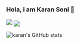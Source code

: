 ### Hola, i am Karan Soni 👋
<img src="https://github-readme-stats.vercel.app/api?username=skaran921&&show_icons=true&title_color=ffffff&icon_color=bb2acf&text_color=daf7dc&bg_color=282828"/>

<!--
**skaran921/skaran921** is a ✨ _special_ ✨ repository because its `README.md` (this file) appears on your GitHub profile.

Here are some ideas to get you started:

- 🔭 I’m currently working on ...
- 🌱 I’m currently learning ...
- 👯 I’m looking to collaborate on ...
- 🤔 I’m looking for help with ...
- 💬 Ask me about ...
- 📫 How to reach me: ...
- 😄 Pronouns: ...
- ⚡ Fun fact: ...
-->




<img align="center" src="https://github-readme-stats.vercel.app/api/top-langs/?username=skaran921&layout=compact&theme=react&count_private=false" />

![karan's GitHub stats](https://github-readme-streak-stats.herokuapp.com/?user=skaran921&theme=vision-friendly-dark)

